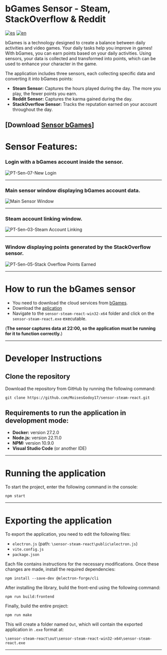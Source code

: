 # bGames Sensor - Steam, StackOverflow & Reddit

[![es](https://img.shields.io/badge/lang-es-green.svg)](./README-ES.md)
[![en](https://img.shields.io/badge/lang-en-blue.svg)](./README.md)

bGames is a technology designed to create a balance between daily activities and video games. Your daily tasks help you improve in games! With bGames, you can earn points based on your daily activities. Using sensors, your data is collected and transformed into points, which can be used to enhance your character in the game.

The application includes three sensors, each collecting specific data and converting it into bGames points:
- **Steam Sensor:** Captures the hours played during the day. The more you play, the fewer points you earn.
- **Reddit Sensor:** Captures the karma gained during the day.
- **StackOverflow Sensor:** Tracks the reputation earned on your account throughout the day.

## [Download [Sensor bGames](https://github.com/MoisesGodoy17/sensor-steam-react/releases/tag/sensor-bgames)]  

# Sensor Features:

### **Login with a bGames account inside the sensor.**
![PT-Sen-07-New Login](https://github.com/user-attachments/assets/fd27b1da-3eeb-418b-b26e-c1ec11287632)

---

### **Main sensor window displaying bGames account data.**
![Main Sensor Window](https://github.com/user-attachments/assets/7cf2d3c5-d0c8-4553-93e4-0f78ecb4d3bd)

---

### **Steam account linking window.**
![PT-Sen-03-Steam Account Linking](https://github.com/user-attachments/assets/67a073f8-230a-4ed2-9a2f-0885c77f5174)

---

### **Window displaying points generated by the StackOverflow sensor.**
![PT-Sen-05-Stack Overflow Points Earned](https://github.com/user-attachments/assets/1f0487a3-4a4f-4480-b0d9-dfd633d24cc1)

---

# How to run the bGames sensor

- You need to download the cloud services from [bGames](https://github.com/BlendedGames-bGames/bGames-dev-services.git).
- Download the [aplication](https://github.com/MoisesGodoy17/sensor-steam-react/releases/tag/sensor-bgames)
- Navigate to the `sensor-steam-react-win32-x64` folder and click on the `sensor-steam-react.exe` executable.

(**The sensor captures data at 22:00, so the application must be running for it to function correctly.**)

---

# Developer Instructions
## Clone the repository
Download the repository from GitHub by running the following command:

```shell
git clone https://github.com/MoisesGodoy17/sensor-steam-react.git
```

## Requirements to run the application in development mode:
- **Docker:** version 27.2.0
- **Node.js:** version 22.11.0
- **NPM:** version 10.9.0
- **Visual Studio Code** (or another IDE)

---

# Running the application
To start the project, enter the following command in the console:

```shell
npm start
```

---

# Exporting the application
To export the application, you need to edit the following files:
- `electron.js` (path: `\sensor-steam-react\public\electron.js`)
- `vite.config.js`
- `package.json`

Each file contains instructions for the necessary modifications. Once these changes are made, install the required dependencies:

```shell
npm install --save-dev @electron-forge/cli
```

After installing the library, build the front-end using the following command:

```shell
npm run build:frontend 
```

Finally, build the entire project:

```shell
npm run make
```

This will create a folder named `Out`, which will contain the exported application in `.exe` format at:

```
\sensor-steam-react\out\sensor-steam-react-win32-x64\sensor-steam-react.exe
```

---







